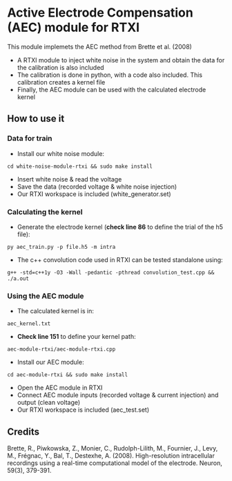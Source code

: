 
# Active Electrode Compensation (AEC) module for RTXI

This module implemets the AEC method from Brette et al. (2008)

- A RTXI module to inject white noise in the system and obtain the data for the calibration is also included 
- The calibration is done in python, with a code also included. This calibration creates a kernel file
- Finally, the AEC module can be used with the calculated electrode kernel

## How to use it

### Data for train
- Install our white noise module:

```cd white-noise-module-rtxi && sudo make install```

- Insert white noise & read the voltage
- Save the data (recorded voltage & white noise injection)
- Our RTXI workspace is included (white_generator.set)

### Calculating the kernel
- Generate the electrode kernel (**check line 86** to define the trial of the h5 file):

```py aec_train.py -p file.h5 -m intra```

- The c++ convolution code used in RTXI can be tested standalone using:

```g++ -std=c++1y -O3 -Wall -pedantic -pthread convolution_test.cpp && ./a.out```

### Using the AEC module
- The calculated kernel is in:

```aec_kernel.txt```

- **Check line 151** to define your kernel path:

```aec-module-rtxi/aec-module-rtxi.cpp```

- Install our AEC module:

```cd aec-module-rtxi && sudo make install```

- Open the AEC module in RTXI
- Connect AEC module inputs (recorded voltage & current injection) and output (clean voltage)
- Our RTXI workspace is included (aec_test.set)

## Credits
Brette, R., Piwkowska, Z., Monier, C., Rudolph-Lilith, M., Fournier, J., Levy, M., Frégnac, Y., Bal, T., Destexhe, A. (2008). High-resolution intracellular recordings using a real-time computational model of the electrode. Neuron, 59(3), 379-391.
